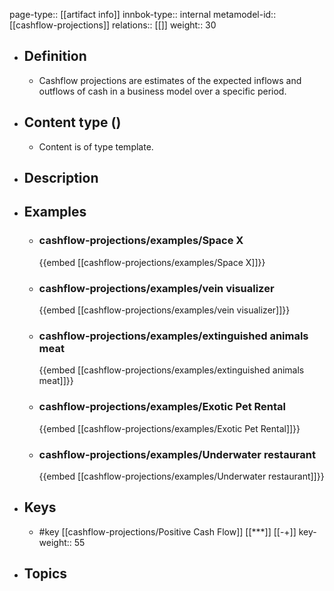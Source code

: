 page-type:: [[artifact info]]
innbok-type:: internal
metamodel-id:: [[cashflow-projections]]
relations:: [[]]
weight:: 30

- ## Definition
  - Cashflow projections are estimates of the expected inflows and outflows of cash in a business model over a specific period.
- ## Content type ()
  - Content is of type template.
  
- ## Description
- ## Examples
  - ### cashflow-projections/examples/Space X
    {{embed [[cashflow-projections/examples/Space X]]}}
  - ### cashflow-projections/examples/vein visualizer
    {{embed [[cashflow-projections/examples/vein visualizer]]}}
  - ### cashflow-projections/examples/extinguished animals meat
    {{embed [[cashflow-projections/examples/extinguished animals meat]]}}
  - ### cashflow-projections/examples/Exotic Pet Rental
    {{embed [[cashflow-projections/examples/Exotic Pet Rental]]}}
  - ### cashflow-projections/examples/Underwater restaurant
    {{embed [[cashflow-projections/examples/Underwater restaurant]]}}
  
- ## Keys
  - #key [[cashflow-projections/Positive Cash Flow]] [[***]] [[-+]]
    key-weight:: 55
- ## Topics
  

